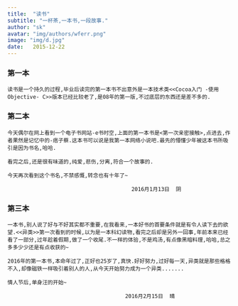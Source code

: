 ```yaml
---
title:  "读书"
subtitle: "一杯茶,一本书,一段故事."
author: "sk"
avatar: "img/authors/wferr.png"
image: "img/d.jpg"
date:   2015-12-22
---
```


### 第一本
      
    读书是一个持久的过程,毕业后读完的第一本书不出意外是一本技术类<<Cocoa入门 -使用Objective- C>>版本已经比较老了,是08年的第一版,不过底层的东西还是差不多的.
    
### 第二本
    
    今天偶尔在网上看到一个电子书网站-e书时空,上面的第一本书是<第一次亲密接触>,点进去,作者果然是记忆中的-痞子蔡.这本书可以说是我第一本网络小说吧.最先的懵懂少年被这本书所吸引是因为书名,哈哈.
    
    看完之后,还是很有味道的,纯爱,悲伤,分离,符合一个故事的.
    
    今天再次看到这个书名,不禁感慨,转念也有十年了~
    
                                           2016月1月13日  阴

### 第三本
    
    一本书,别人说了好与不好其实都不重要,在我看来,一本好书的首要条件就是有令人读下去的欲望.<<异类>>第一次看到的时候,以为是一本科幻读物,看完之后却是另外一回事,年前本来已经看了一部分,过年趁着假期,做了一个收尾.不一样的体验,不是鸡汤,有点像黑暗料理,哈哈,总之多多少少还是有点收获的~
    
    2016年的第一本书,本命年过了,正好也25岁了,真快.好好努力,过好每一天,异类就是那些格格不入,却像磁铁一样吸引着别人的人,从今天开始努力成为一个异类.......
    
    情人节后,单身汪的开始~
    
                                         2016月2月15日  晴
